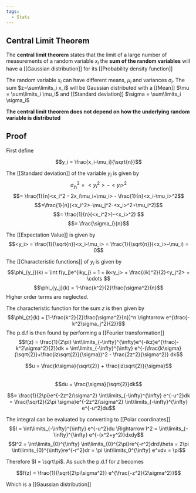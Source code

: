 ```yaml
---
tags:
  - Stats
---
```

## Central Limit Theorem
The **central limit theorem** states that the limit of a large number of measurements of a random variable $x_i$ the **sum of the random variables** will have a [[Gaussian distribution]] for its [[Probability density function]]

The random variable $x_i$ can have different means, $\mu_i$ and variances $\sigma_i$. The sum $z=\sum\limits_i x_i$ will be Gaussian distributed with a [[Mean]] $\mu = \sum\limits_i \mu_i$ and [[Standard deviation]] $\sigma = \sum\limits_i \sigma_i$

**The central limit theorem does not depend on how the underlying random variable is distributed**

## Proof 
First define 

$$y_i = \frac{x_i-\mu_i}{\sqrt{n}}$$

The [[Standard deviation]] of the variable $y_i$ is given by 
$$\sigma_{y_i}^2 = <y_i^2>-<y_i>^2 $$
$$= \frac{1}{n}<x_i^2 - 2x_i\mu_i+\mu_i> - \frac{1}{n}<x_i-\mu_i>^2$$
$$=\frac{1}{n}(<x_i^2>-\mu_j^2-<x_i>^2+\mu_i^2)$$ 
$$= \frac{1}{n}(<x_i^2>)-<x_i>^2) $$
$$= \frac{\sigma_i}{n}$$

The [[Expectation Value]] is given by 
$$<y_i> = \frac{1}{\sqrt{n}}<x_i-\mu_i> = \frac{1}{\sqrt{n}}(<x_i>-\mu_i) = 0$$

The [[Characteristic functions]] of $y_i$ is given by 
$$\phi_{y_j}(k) = \int f(y_j)e^{iky_j} = 1 + ik<y_j> + \frac{(ik)^2}{2}<y_j^2> + \cdots $$
$$\phi_{y_j}(k) = 1-\frac{k^2}{2}\frac{\sigma^2}{n}$$
Higher order terms are neglected.

The characteristic function for the sum $z$ is then given by 
$$\phi_{z}(k) = [1-\frac{k^2}{2}\frac{\sigma^2}{n}]^n \rightarrow e^{\frac{-k^2\sigma_j^2}{2}}$$
The p.d.f is then found by performing a [[Fourier transformation]]
$$f(z) = \frac{1}{2\pi} \int\limits_{-\infty}^{\infty}e^{-ikz}e^{\frac{-k^2\sigma^2}{2}}dk = \int\limits_{-\infty}^{\infty} e^{-(\frac{k\sigma}{\sqrt{2}}+\frac{iz\sqrt{2}}{\sigma})^2 - \frac{2z^2}{\sigma^2}} dk$$

$$u = \frac{k\sigma}{\sqrt{2}} + \frac{iz\sqrt{2}}{\sigma}$$                                                                
$$du = \frac{\sigma}{\sqrt{2}}dk$$

$$= \frac{1}{2\pi}e^{-2z^2/\sigma^2} \int\limits_{-\infty}^{\infty} e^{-u^2}dk = \frac{\sqrt2}{2\pi \sigma}e^{-2z^2/\sigma^2} \int\limits_{-\infty}^{\infty} e^{-u^2}du$$

The integral can be evaluated by converting to [[Polar coordinates]]
$$I = \int\limits_{-\infty}^{\infty} e^{-u^2}du \Rightarrow I^2 = \int\limits_{-\infty}^{\infty} e^{-(x^2+y^2)}dxdy$$
$$I^2 = \int\limits_{0}^{\infty} \int\limits_{0}^{2\pi}re^{-r^2}drd\theta = 2\pi \int\limits_{0}^{\infty}re^{-r^2}dr = \pi \int\limits_0^{\infty} e^vdv = \pi$$

Therefore $I = \sqrt\pi$. As such the p.d.f for $z$ becomes 

$$f(z) = \frac{1}{\sqrt{2\pi\sigma^2}} e^{\frac{-z^2}{2\sigma^2}}$$

Which is a [[Gaussian distribution]] 

